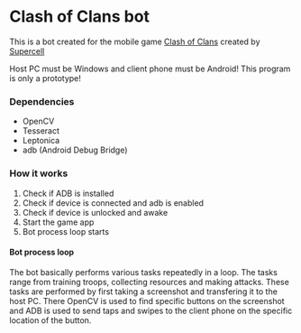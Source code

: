 # Clash of Clans bot
This is a bot created for the mobile game [Clash of Clans](https://play.google.com/store/apps/details?id=com.supercell.clashofclans)
created by [Supercell](https://supercell.com/en/)

Host PC must be Windows and client phone must be Android! 
This program is only a prototype!

### Dependencies
* OpenCV
* Tesseract
* Leptonica
* adb (Android Debug Bridge)

### How it works
1. Check if ADB is installed
2. Check if device is connected and adb is enabled
3. Check if device is unlocked and awake
4. Start the game app
5. Bot process loop starts

#### Bot process loop
The bot basically performs various tasks repeatedly in a loop.
The tasks range from training troops, collecting resources and making attacks.
These tasks are performed by first taking a screenshot and transfering it to the host PC.
There OpenCV is used to find specific buttons on the screenshot and 
ADB is used to send taps and swipes to the client phone on the specific 
location of the button.

